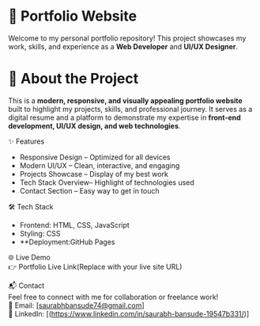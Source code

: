 

# 🌟 Portfolio Website  

Welcome to my personal portfolio repository! This project showcases my work, skills, and experience as a **Web Developer** and **UI/UX Designer**.

# 🚀 About the Project  
This is a **modern, responsive, and visually appealing portfolio website** built to highlight my projects, skills, and professional journey. It serves as a digital resume and a platform to demonstrate my expertise in **front-end development, UI/UX design, and web technologies**.

 ✨ Features  
- Responsive Design – Optimized for all devices  
- Modern UI/UX – Clean, interactive, and engaging  
- Projects Showcase – Display of my best work  
- Tech Stack Overview– Highlight of technologies used  
- Contact Section – Easy way to get in touch  

 🛠️ Tech Stack  
- Frontend: HTML, CSS, JavaScript 
- Styling: CSS   
- **Deployment:GitHub Pages

🌐 Live Demo  
👉 Portfolio Live Link(Replace with your live site URL)

 📬 Contact  
Feel free to connect with me for collaboration or freelance work!  
📧 Email: [saurabhbansude74@gmail.com]  
🔗 LinkedIn: [(https://www.linkedin.com/in/saurabh-bansude-19547b331/)]  
  

